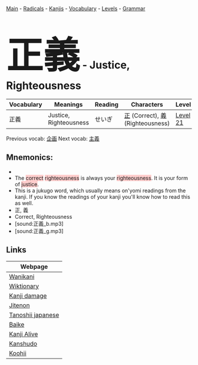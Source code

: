 <style> bigfont {font-size: 100px}</style>
[Main](../README.md) -
[Radicals](../radicals.md) -
[Kanjis](../kanjis.md) -
[Vocabulary](../vocabulary.md) -
[Levels](../levels.md) -
[Grammar](../grammar.md)
# <bigfont> 正義</bigfont> - Justice, Righteousness 

| Vocabulary | Meanings | Reading | Characters | Level |
| --- | --- | --- | --- | --- |
| 正義 | Justice, Righteousness | せいぎ |  [正](../kanjis/正.md) (Correct), [義](../kanjis/義.md) (Righteousness) | [Level 21](../levels/wk_level21.md) |

Previous vocab: [企画](企画.md) Next vocab: [主義](主義.md) 

## Mnemonics:

* 
* The <span style="background-color:#ffcccb"> correct</span> <span style="background-color:#ffcccb"> righteousness</span> is always your <span style="background-color:#ffcccb"> righteousness</span>. It is your form of <span style="background-color:#ffcccb"> justice</span>.
* This is a jukugo word, which usually means on'yomi readings from the kanji. If you know the readings of your kanji you'll know how to read this as well.
* 正, 義
* Correct, Righteousness
* [sound:正義_b.mp3]
* [sound:正義_g.mp3]


## Links 

| Webpage |
| --- |
| [Wanikani          ](https://www.wanikani.com/kanji/正義) |
| [Wiktionary        ](https://en.wiktionary.org/wiki/正義) |
| [Kanji damage      ](http://www.kanjidamage.com/kanji/search?utf8=✓&q=正義) |
| [Jitenon           ](https://jitenon.com/kanji/正義) |
| [Tanoshii japanese ](https://www.tanoshiijapanese.com/dictionary/kanji.cfm?k=正義) |
| [Baike             ](https://baike.baidu.com/item/正義) |
| [Kanji Alive       ](https://app.kanjialive.com/正義) |
| [Kanshudo          ](https://www.kanshudo.com/searchmn?q=正義) |
| [Koohii            ](https://kanji.koohii.com/study/kanji/正義) |
